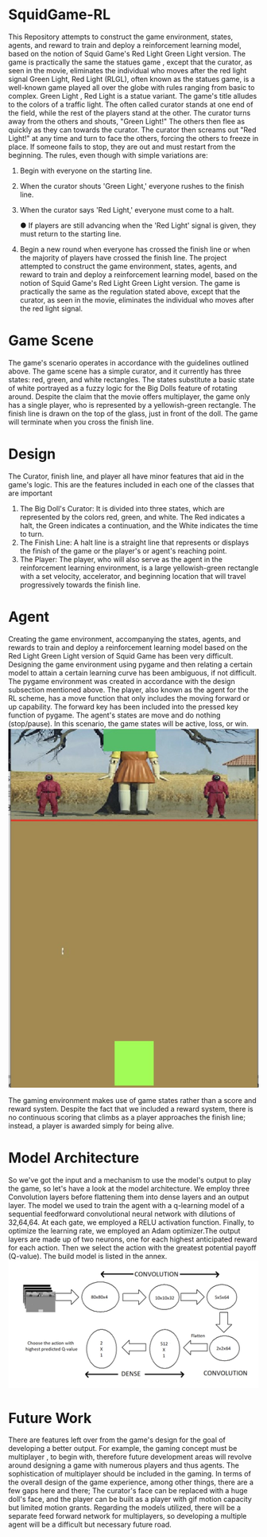 # SquidGame-RL
This Repository attempts to construct the game environment, states, agents, and reward to train and deploy a reinforcement learning model, based on the notion of Squid Game's Red Light Green Light version. The game is practically the same the statues game , except that the curator, as seen in the movie, eliminates the individual who moves after the red light signal
Green Light, Red Light (RLGL), often known as the statues game, is a well-known game played
all over the globe with rules ranging from basic to complex. Green Light , Red Light is a statue
variant. The game's title alludes to the colors of a traffic light. The often called curator stands at
one end of the field, while the rest of the players stand at the other. The curator turns away
from the others and shouts, "Green Light!" The others then flee as quickly as they can towards
the curator. The curator then screams out "Red Light!" at any time and turn to face the others,
forcing the others to freeze in place. If someone fails to stop, they are out and must restart from
the beginning. The rules, even though with simple variations are:
1. Begin with everyone on the starting line.
2. When the curator shouts 'Green Light,' everyone rushes to the finish line.
3. When the curator says 'Red Light,' everyone must come to a halt.
  
    ●  If players are still advancing when the 'Red Light' signal is given, they must return
to the starting line.

4. Begin a new round when everyone has crossed the finish line or when the majority of
players have crossed the finish line.
The project attempted to construct the game environment, states, agents, and reward to train
and deploy a reinforcement learning model, based on the notion of Squid Game's Red Light
Green Light version. The game is practically the same as the regulation stated above, except that
the curator, as seen in the movie, eliminates the individual who moves after the red light signal.
# Game Scene
The game's scenario operates in accordance with the guidelines outlined above. The game
scene has a simple curator, and it currently has three states: red, green, and white rectangles.
The states substitute a basic state of white portrayed as a fuzzy logic for the Big Dolls feature of
rotating around. Despite the claim that the movie offers multiplayer, the game only has a single
player, who is represented by a yellowish-green rectangle. The finish line is drawn on the top of
the glass, just in front of the doll. The game will terminate when you cross the finish line.
# Design
The Curator, finish line, and player all have minor features that aid in the game's logic. This are
the features included in each one of the classes that are important
1. The Big Doll's Curator: It is divided into three states, which are represented by the colors
red, green, and white. The Red indicates a halt, the Green indicates a continuation, and
the White indicates the time to turn.
2. The Finish Line: A halt line is a straight line that represents or displays the finish of the
game or the player's or agent's reaching point.
3. The Player: The player, who will also serve as the agent in the reinforcement learning
environment, is a large yellowish-green rectangle with a set velocity, accelerator, and
beginning location that will travel progressively towards the finish line.
# Agent
Creating the game environment, accompanying the states, agents, and rewards to train and
deploy a reinforcement learning model based on the Red Light Green Light version of Squid
Game has been very difficult. Designing the game environment using pygame and then relating
a certain model to attain a certain learning curve has been ambiguous, if not difficult. The
pygame environment was created in accordance with the design subsection mentioned above.
The player, also known as the agent for the RL scheme, has a move function that only includes
the moving forward or up capability. The forward key has been included into the pressed key
function of pygame. The agent's states are move and do nothing (stop/pause). In this scenario,
the game states will be active, loss, or win.
![image](resources/game.jpg)

The gaming environment makes use of game states rather than a score and reward system.
Despite the fact that we included a reward system, there is no continuous scoring that climbs as
a player approaches the finish line; instead, a player is awarded simply for being alive.
# Model Architecture
So we've got the input and a mechanism to use the model's output to play the game, so let's
have a look at the model architecture. We employ three Convolution layers before flattening
them into dense layers and an output layer. The model we used to train the agent with a
q-learning model of a sequential feedforward convolutional neural network with dilutions of
32,64,64. At each gate, we employed a RELU activation function. Finally, to optimize the
learning rate, we employed an Adam optimizer.The output layers are made up of two neurons, one for each highest anticipated reward for
each action. Then we select the action with the greatest potential payoff (Q-value). The build
model is listed in the annex.
![image](resources/model.jpg)

# Future Work
There are features left over from the game's design for the goal of developing a better output.
For example, the gaming concept must be multiplayer , to begin with, therefore future
development areas will revolve around designing a game with numerous players and thus
agents. The sophistication of multiplayer should be included in the gaming. In terms of the
overall design of the game experience, among other things, there are a few gaps here and
there; The curator's face can be replaced with a huge doll's face, and the player can be built as a
player with gif motion capacity but limited motion grants. Regarding the models utilized, there
will be a separate feed forward network for multiplayers, so developing a multiple agent will be
a difficult but necessary future road.

